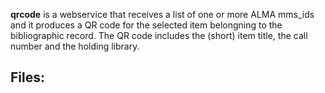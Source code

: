**qrcode** is a webservice that receives a list of
one or more ALMA mms_ids and it produces a QR code 
for the selected item belongning to the bibliographic
record. The QR code includes the (short) item title,
the call number and the holding library.

## Files:

